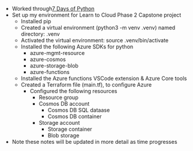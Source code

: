 - Worked through[7 Days of Python](https://7daysofpython.com/)
- Set up my environment for Learn to Cloud Phase 2 Capstone project
    - Installed pip 
    - Created a virtual environment (python3 -m venv .venv) named directory: .venv
    - Activated the virtual environment: source .venv/bin/activate
    - Installed the following Azure SDKs for python 
        - azure-mgmt-resource
        - azure-cosmos
        - azure-storage-blob
        - azure-functions
    - Installed the Azure functions VSCode extension & Azure Core tools 
    - Created a Terraform file (main.tf), to configure Azure
        - Configured the following resources 
            - Resource group 
            - Cosmos DB account 
                - Cosmos DB SQL dataase 
                - Cosmos DB container 
            - Storage account 
                - Storage container 
                - Blob storage 
- Note these notes will be updated in more detail as time progresses